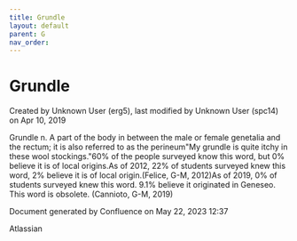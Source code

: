 ```yaml
---
title: Grundle
layout: default
parent: G
nav_order:
---
```


# Grundle

Created by  Unknown User (erg5), last modified by  Unknown User (spc14) on Apr 10, 2019

Grundle n. A part of the body in between the male or female genetalia and the rectum; it is also referred to as the perineum&quot;My grundle is quite itchy in these wool stockings.&quot;60% of the people surveyed know this word, but 0% believe it is of local origins.As of 2012, 22% of students surveyed knew this word, 2% believe it is of local origin.(Felice, G-M, 2012)As of 2019, 0% of students surveyed knew this word. 9.1% believe it originated in Geneseo. This word is obsolete. (Cannioto, G-M, 2019)

Document generated by Confluence on May 22, 2023 12:37

Atlassian
